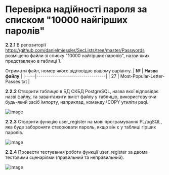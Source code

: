 # Перевірка надійності пароля за списком "10000 найгірших паролів"

**2.2.1** В репозиторії https://github.com/danielmiessler/SecLists/tree/master/Passwords розміщено файли зі списку "10000 найгірших паролів", назви яких представлено в таблиці 1.

Отримати файл, номер якого відповідає вашому варіанту.
| **№**   | **Назва файлу**                      |
|-----|----------------------------------|
| 27  | Most-Popular-Letter-Passes.txt   |

**2.2.2** Створити таблицю в БД СКБД PostgreSQL, назва якої відповідає назві файлу, та завантажити вміст файлу у таблицю, використовуючи будь-який засіб імпорту, наприклад, команду \COPY утиліти psql.

![image](https://github.com/user-attachments/assets/7ac24226-2b58-4f08-b361-76bf2368257d)

**2.2.3** Створити функцію user_register на мові програмування PL/pgSQL, яка буде забороняти створювати пароль, якщо він є у таблиці гірших паролів.

![image](https://github.com/user-attachments/assets/2d52bd5a-67f9-424c-87bb-7c1f60f30774)

**2.2.4** Провести тестування роботи функції user_register за двома тестовими сценаріями (правильний та неправильний).

![image](https://github.com/user-attachments/assets/1fb6ba06-9ec3-4456-8e17-b556fbd58aa8)
